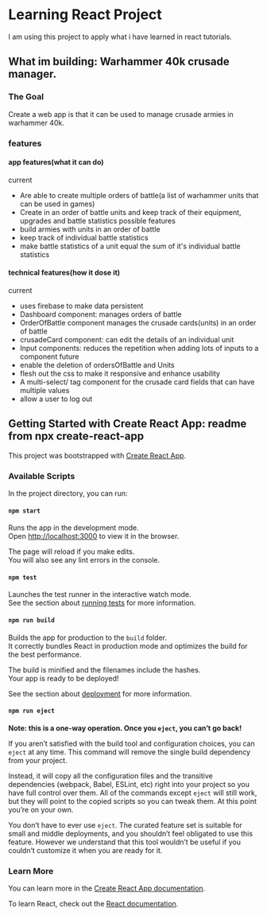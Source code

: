 # Learning React Project

I am using this project to apply what i have learned in react tutorials.

## What im building: Warhammer 40k crusade manager.



### The Goal

Create a web app is that it can be used to manage crusade armies in warhammer 40k.

### features
#### app features(what it can do)
current
- Are able to create multiple orders of battle(a list of warhammer units that can be used in games)
- Create in an order of battle units and keep track of their equipment, upgrades and battle statistics
possible features
- build armies with units in an order of battle
- keep track of individual battle statistics
- make battle statistics of a unit equal the sum of it's individual battle statistics

#### technical features(how it dose it)
current
- uses firebase to make data persistent 
- Dashboard component: manages orders of battle
- OrderOfBattle component manages the crusade cards(units) in an order of battle
- crusadeCard component: can edit the details of an individual unit
- Input components: reduces the repetition when adding lots of inputs to a component
future
- enable the deletion of ordersOfBattle and Units
- flesh out the css to make it responsive and enhance usability
- A multi-select/ tag component for the crusade card fields that can have multiple values
- allow a user to log out





## Getting Started with Create React App: readme from npx create-react-app

This project was bootstrapped with [Create React App](https://github.com/facebook/create-react-app).

### Available Scripts

In the project directory, you can run:

#### `npm start`

Runs the app in the development mode.\
Open [http://localhost:3000](http://localhost:3000) to view it in the browser.

The page will reload if you make edits.\
You will also see any lint errors in the console.

#### `npm test`

Launches the test runner in the interactive watch mode.\
See the section about [running tests](https://facebook.github.io/create-react-app/docs/running-tests) for more information.

#### `npm run build`

Builds the app for production to the `build` folder.\
It correctly bundles React in production mode and optimizes the build for the best performance.

The build is minified and the filenames include the hashes.\
Your app is ready to be deployed!

See the section about [deployment](https://facebook.github.io/create-react-app/docs/deployment) for more information.

#### `npm run eject`

**Note: this is a one-way operation. Once you `eject`, you can’t go back!**

If you aren’t satisfied with the build tool and configuration choices, you can `eject` at any time. This command will remove the single build dependency from your project.

Instead, it will copy all the configuration files and the transitive dependencies (webpack, Babel, ESLint, etc) right into your project so you have full control over them. All of the commands except `eject` will still work, but they will point to the copied scripts so you can tweak them. At this point you’re on your own.

You don’t have to ever use `eject`. The curated feature set is suitable for small and middle deployments, and you shouldn’t feel obligated to use this feature. However we understand that this tool wouldn’t be useful if you couldn’t customize it when you are ready for it.

### Learn More

You can learn more in the [Create React App documentation](https://facebook.github.io/create-react-app/docs/getting-started).

To learn React, check out the [React documentation](https://reactjs.org/).
